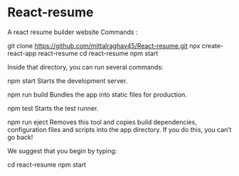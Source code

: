 # React-resume
A react resume builder website
Commands : 


git clone https://github.com/mittalraghav45/React-resume.git
npx create-react-app react-resume
cd react-resume
npm start



Inside that directory, you can run several commands:

  npm start
    Starts the development server.

  npm run build
    Bundles the app into static files for production.

  npm test
    Starts the test runner.

  npm run eject
    Removes this tool and copies build dependencies, configuration files
    and scripts into the app directory. If you do this, you can’t go back!

We suggest that you begin by typing:

  cd react-resume
  npm start